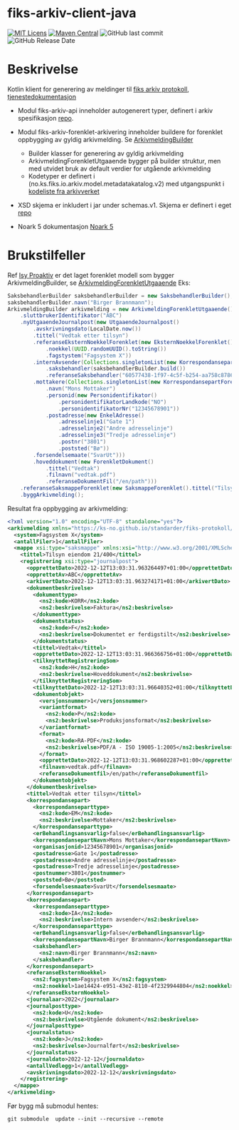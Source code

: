 # fiks-arkiv-client-java
[![MIT Licens](https://img.shields.io/badge/license-MIT-blue.svg)](https://github.com/ks-no/fiks-arkiv-client-java/blob/master/LICENSE)
[![Maven Central](https://img.shields.io/maven-central/v/no.ks.fiks/fiks-arkiv-api.svg)](https://search.maven.org/search?q=g:no.ks.fiks%20a:fiks-arkiv-api)
![GitHub last commit](https://img.shields.io/github/last-commit/ks-no/fiks-arkiv-client-java.svg)
![GitHub Release Date](https://img.shields.io/github/release-date/ks-no/fiks-arkiv-client-java.svg)

# Beskrivelse
Kotlin klient for generering av meldinger til [fiks arkiv protokoll](https://www.ks.no/fagomrader/digitalisering/felleslosninger/verktoykasse-plan--og-byggesak/verktoy/sammenhengende-tjenester---integrasjoner/fiks-arkiv/), 
[tjenestedokumentasjon](https://ks-no.github.io/fiks-plattform/tjenester/fiksio/arkiv/)

* Modul fiks-arkiv-api inneholder autogenerert typer, definert i arkiv spesifikasjon [repo](https://github.com/ks-no/fiks-arkiv-specification).
* Modul fiks-arkiv-forenklet-arkivering inneholder buildere for forenklet oppbygging av gyldig arkivmelding. Se [ArkivmeldingBuilder](https://github.com/ks-no/fiks-arkiv-client-java/blob/main/fiks-arkiv-forenklet-arkivering/src/main/kotlin/no/ks/fiks/io/arkiv/model/arkivmelding/ArkivmeldingBuilder.kt)
  * Builder klasser for generering av gyldig arkivmelding
  * ArkivmeldingForenkletUtgaaende bygger på builder struktur, men med utvidet bruk av default verdier for utgående arkivmelding
  * Kodetyper er definert i (no.ks.fiks.io.arkiv.model.metadatakatalog.v2) med utgangspunkt i [kodeliste fra arkivverket](http://arkivverket.metakat.no/Diagram/Index/EAID_CC654F7F_60CA_4240_A003_B6557201F2BC)
  
* XSD skjema er inkludert i jar under schemas.v1. Skjema er definert i eget [repo](https://github.com/ks-no/fiks-arkiv-specification)
* Noark 5 dokumentasjon [Noark 5](https://www.arkivverket.no/forvaltning-og-utvikling/noark-standarden/noark-5/noark5-standarden)

# Brukstilfeller
Ref [Isy Proaktiv](https://github.com/ks-no/fiks-arkiv/wiki/Brukstilfeller#4-isy-proaktiv) er det laget forenklet modell som bygger ArkivmeldingBuilder, se [ArkivmeldingForenkletUtgaaende](https://github.com/ks-no/fiks-arkiv-client-java/blob/main/fiks-arkiv-forenklet-arkivering/src/main/kotlin/no/ks/fiks/io/arkiv/model/forenklet/ArkivmeldingForenkletUtgaaende.kt)
Eks:
```java
SaksbehandlerBuilder saksbehandlerBuilder = new SaksbehandlerBuilder();
saksbehandlerBuilder.navn("Birger Brannmann");
ArkivmeldingBuilder arkivmelding = new ArkivmeldingForenkletUtgaaende()
    .sluttbrukerIdentifikator("ABC")
    .nyUtgaaendeJournalpost(new UtgaaendeJournalpost()
        .avskrivningsdato(LocalDate.now())
        .tittel("Vedtak etter tilsyn")
        .referanseEksternNoekkelForenklet(new EksternNoekkelForenklet()
            .noekkel(UUID.randomUUID().toString())
            .fagstystem("Fagsystem X"))
        .internAvsender(Collections.singletonList(new KorrespondansepartIntern()
            .saksbehandler(saksbehandlerBuilder.build())
            .referanseSaksbehandler("60577438-1f97-4c5f-b254-aa758c8786c4")))
        .mottakere(Collections.singletonList(new KorrespondansepartForenklet()
            .navn("Mons Mottaker")
            .personid(new Personidentifikator()
                .personidentifikatorLandkode("NO")
                .personidentifikatorNr("12345678901"))
            .postadresse(new EnkelAdresse()
                .adresselinje1("Gate 1")
                .adresselinje2("Andre adresselinje")
                .adresselinje3("Tredje adresselinje")
                .postnr("3801")
                .poststed("Bø"))
        .forsendelsemaate("SvarUt")))
        .hoveddokument(new ForenkletDokument()
            .tittel("Vedtak")
            .filnavn("vedtak.pdf")
            .referanseDokumentFil("/en/path")))
    .referanseSaksmappeForenklet(new SaksmappeForenklet().tittel("Tilsyn eiendom 21/400"))
    .byggArkivmelding();
```
Resultat fra oppbygging av arkivmelding:
```xml
<?xml version="1.0" encoding="UTF-8" standalone="yes"?>
<arkivmelding xmlns="https://ks-no.github.io/standarder/fiks-protokoll/fiks-arkiv/arkivmelding/v1" xmlns:ns2="https://ks-no.github.io/standarder/fiks-protokoll/fiks-arkiv/metadatakatalog/v1">
  <system>Fagsystem X</system>
  <antallFiler>1</antallFiler>
  <mappe xsi:type="saksmappe" xmlns:xsi="http://www.w3.org/2001/XMLSchema-instance">
    <tittel>Tilsyn eiendom 21/400</tittel>
    <registrering xsi:type="journalpost">
      <opprettetDato>2022-12-12T13:03:31.963264497+01:00</opprettetDato>
      <opprettetAv>ABC</opprettetAv>
      <arkivertDato>2022-12-12T13:03:31.963274171+01:00</arkivertDato>
      <dokumentbeskrivelse>
        <dokumenttype>
          <ns2:kode>KORR</ns2:kode>
          <ns2:beskrivelse>Faktura</ns2:beskrivelse>
        </dokumenttype>
        <dokumentstatus>
          <ns2:kode>F</ns2:kode>
          <ns2:beskrivelse>Dokumentet er ferdigstilt</ns2:beskrivelse>
        </dokumentstatus>
        <tittel>Vedtak</tittel>
        <opprettetDato>2022-12-12T13:03:31.966366756+01:00</opprettetDato>
        <tilknyttetRegistreringSom>
          <ns2:kode>H</ns2:kode>
          <ns2:beskrivelse>Hoveddokument</ns2:beskrivelse>
        </tilknyttetRegistreringSom>
        <tilknyttetDato>2022-12-12T13:03:31.96640352+01:00</tilknyttetDato>
        <dokumentobjekt>
          <versjonsnummer>1</versjonsnummer>
          <variantformat>
            <ns2:kode>P</ns2:kode>
            <ns2:beskrivelse>Produksjonsformat</ns2:beskrivelse>
          </variantformat>
          <format>
            <ns2:kode>RA-PDF</ns2:kode>
            <ns2:beskrivelse>PDF/A - ISO 19005-1:2005</ns2:beskrivelse>
          </format>
          <opprettetDato>2022-12-12T13:03:31.968602287+01:00</opprettetDato>
          <filnavn>vedtak.pdf</filnavn>
          <referanseDokumentfil>/en/path</referanseDokumentfil>
        </dokumentobjekt>
      </dokumentbeskrivelse>
      <tittel>Vedtak etter tilsyn</tittel>
      <korrespondansepart>
        <korrespondanseparttype>
          <ns2:kode>EM</ns2:kode>
          <ns2:beskrivelse>Mottaker</ns2:beskrivelse>
        </korrespondanseparttype>
        <erBehandlingsansvarlig>false</erBehandlingsansvarlig>
        <korrespondansepartNavn>Mons Mottaker</korrespondansepartNavn>
        <organisasjonid>12345678901</organisasjonid>
        <postadresse>Gate 1</postadresse>
        <postadresse>Andre adresselinje</postadresse>
        <postadresse>Tredje adresselinje</postadresse>
        <postnummer>3801</postnummer>
        <poststed>Bø</poststed>
        <forsendelsesmaate>SvarUt</forsendelsesmaate>
      </korrespondansepart>
      <korrespondansepart>
        <korrespondanseparttype>
          <ns2:kode>IA</ns2:kode>
          <ns2:beskrivelse>Intern avsender</ns2:beskrivelse>
        </korrespondanseparttype>
        <erBehandlingsansvarlig>false</erBehandlingsansvarlig>
        <korrespondansepartNavn>Birger Brannmann</korrespondansepartNavn>
        <saksbehandler>
          <ns2:navn>Birger Brannmann</ns2:navn>
        </saksbehandler>
      </korrespondansepart>
      <referanseEksternNoekkel>
        <ns2:fagsystem>Fagsystem X</ns2:fagsystem>
        <ns2:noekkel>1ae14424-e951-43e2-8110-4f2329944804</ns2:noekkel>
      </referanseEksternNoekkel>
      <journalaar>2022</journalaar>
      <journalposttype>
        <ns2:kode>U</ns2:kode>
        <ns2:beskrivelse>Utgående dokument</ns2:beskrivelse>
      </journalposttype>
      <journalstatus>
        <ns2:kode>J</ns2:kode>
        <ns2:beskrivelse>Journalført</ns2:beskrivelse>
      </journalstatus>
      <journaldato>2022-12-12</journaldato>
      <antallVedlegg>1</antallVedlegg>
      <avskrivningsdato>2022-12-12</avskrivningsdato>
    </registrering>
  </mappe>
</arkivmelding>

```







Før bygg må submodul hentes:
```shell
git submodule  update --init --recursive --remote
```
